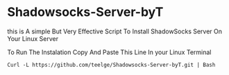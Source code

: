 # Shadowsocks-Server-byT
this is A simple But Very Effective Script To Install ShadowSocks Server On Your Linux Server

To Run The Instalation Copy And Paste This Line In your Linux Terminal 
```
Curl -L https://github.com/teelge/Shadowsocks-Server-byT.git | Bash
```
